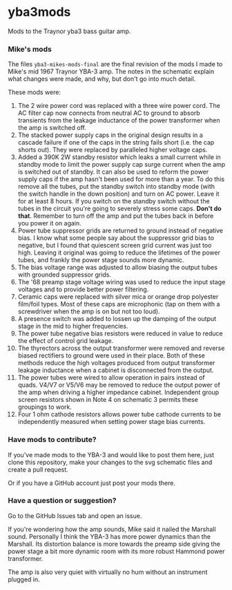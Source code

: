 # yba3mods
Mods to the Traynor yba3 bass guitar amp.

### Mike's mods
The files `yba3-mikes-mods-final` are the final revision of the mods I made to Mike's mid 1967 Traynor YBA-3 amp. The notes in the schematic explain what changes were made, and why, but don't go into much detail.

These mods were:
1. The 2 wire power cord was replaced with a three wire power cord. The AC filter cap now connects from neutral AC to ground to absorb transients from the leakage inductance of the power transformer when the amp is switched off.
2. The stacked power supply caps in the original design results in a cascade failure if one of the caps in the string fails short (i.e. the cap shorts out). They were replaced by paralleled higher voltage caps. 
3. Added a 390K 2W standby resistor which leaks a small current while in standby mode to limit the power supply cap surge current when the amp is switched out of standby. It can also be used to reform the power supply caps if the amp hasn't been used for more than a year. To do this remove all the tubes, put the standby switch into standby mode (with the switch handle in the down position) and turn on AC power. Leave it for at least 8 hours. If you switch on the standby switch without the tubes in the circuit you're going to severely stress some caps. __Don't do that__. Remember to turn off the amp and put the tubes back in before you power it on again.  
4. Power tube suppressor grids are returned to ground instead of negative bias. I know what some people say about the suppressor grid bias to negative, but I found that quiescent screen grid current was just too high. Leaving it original was goimg to reduce the lifetimes of the power tubes, and frankly the power stage sounds more dynamic.
5. The bias voltage range was adjusted to allow biasing the output tubes with grounded suppressor grids.
6. The '68 preamp stage voltage wiring was used to reduce the input stage voltages and to provide better power filtering.
7. Ceramic caps were replaced with silver mica or orange drop polyester film/foil types. Most of these caps are microphonic (tap on them with a screwdriver when the amp is on but not too loud). 
8. A presence switch was added to lossen up the damping of the output stage in the mid to higher frequencies.
9. The power tube negative bias resistors were reduced in value to reduce the effect of control grid leakage. 
10. The thyrectors across the output transformer were removed and reverse biased rectifiers to ground were used in their place. Both of these methods reduce the high voltages produced from output transformer leakage inductance when a cabinet is disconnected from the output.
11. The power tubes were wired to allow operation in pairs instead of quads. V4/V7 or V5/V6 may be removed to reduce the output power of the amp when driving a higher impedance cabinet. Independent group screen resistors shown in Note 4 on schematic 3 permits these groupings to work.
12. Four 1 ohm cathode resistors allows power tube cathode currents to be independently measured when setting power stage bias currents.

### Have mods to contribute?
If you've made mods to the YBA-3 and would like to post them here, just clone this repository, make your changes to the svg schematic files and create a pull request.

Or if you have a GitHub account just post your mods there.

### Have a question or suggestion?
Go to the GitHub Issues tab and open an issue.

If you're wondering how the amp sounds, Mike said it nailed the Marshall sound. Personally I think the YBA-3 has more power dynamics than the Marshall. Its distortion balance is more towards the preamp side giving the power stage a bit more dynamic room with its more robust Hammond power transformer. 

The amp is also very quiet with virtually no hum without an instrument plugged in.

